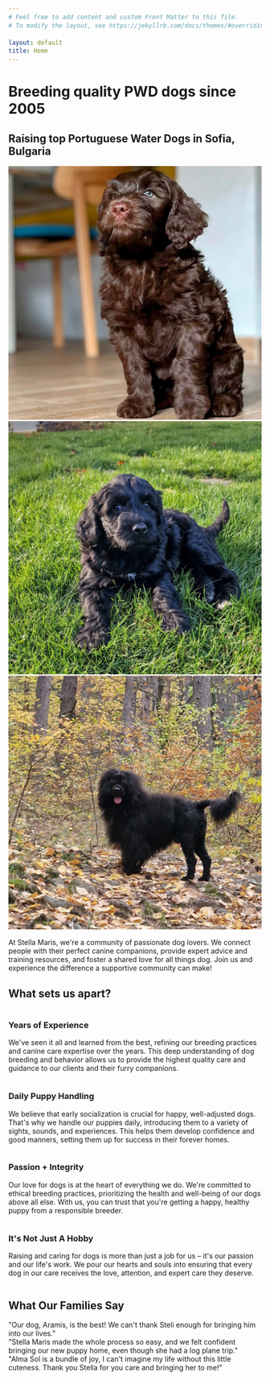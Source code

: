 ```yaml
---
# Feel free to add content and custom Front Matter to this file.
# To modify the layout, see https://jekyllrb.com/docs/themes/#overriding-theme-defaults

layout: default
title: Home
---
```


<div class="parallax-image" style="background-image: url('assets/hero_image.jpeg')">
  <div class="parallax-text">
    <h1>Breeding quality PWD dogs since 2005</h1>
  </div>
</div>

<div class="wrapper">
  <section class="three-column-section">
    <h2 class="section-title fade-in-section">Raising top Portuguese Water Dogs in Sofia, Bulgaria</h2>
    <div class="image-container">
      <img src="assets/home_image1.jpg" alt="The puppy Amadeus Mozart" class="square-image">
      <img src="assets/home_image2.jpg" alt="The puppy Alma Sol" class="square-image">
      <img src="assets/home_image3.jpg" alt="The dog Arthur Rubinstein" class="square-image">
    </div>
    <p class="fade-in-section">
 At Stella Maris, we're a community of passionate dog lovers. We connect people with their perfect canine companions, provide expert advice and training resources, and foster a shared love for all things dog. Join us and experience the difference a supportive community can make!
    </p>
  </section>
</div>

<div class="wrapper">
    <h2>What sets us apart?</h2>
    <div class="container">
        <div class="column">
            <h3>Years of Experience</h3>
            <p>We've seen it all and learned from the best, refining our breeding practices and canine care expertise over the years. This deep understanding of dog breeding and behavior allows us to provide the highest quality care and guidance to our clients and their furry companions.</p>
        </div>
        <div class="column">
            <h3>Daily Puppy Handling</h3>
            <p>We believe that early socialization is crucial for happy, well-adjusted dogs. That's why we handle our puppies daily, introducing them to a variety of sights, sounds, and experiences. This helps them develop confidence and good manners, setting them up for success in their forever homes.
            </p>
        </div>
        <div class="column">
            <h3>Passion + Integrity</h3>
            <p>Our love for dogs is at the heart of everything we do. We're committed to ethical breeding practices, prioritizing the health and well-being of our dogs above all else. With us, you can trust that you're getting a happy, healthy puppy from a responsible breeder.</p>
        </div>
        <div class="column">
            <h3>It's Not Just A Hobby</h3>
            <p>Raising and caring for dogs is more than just a job for us – it's our passion and our life's work. We pour our hearts and souls into ensuring that every dog in our care receives the love, attention, and expert care they deserve.</p>
        </div>
    </div>
</div>

<div class="parallax-image" data-parallax-offset="400" style="background-image: url('assets/home_image1.jpg')">
  <div class="parallax-text">
    <h2>What Our Families Say</h2>
    <div class="carousel">
      <div class="active">"Our dog, Aramis, is the best! We can't thank Steli enough for bringing him into our lives."</div>
      <div>"Stella Maris made the whole process so easy, and we felt confident bringing our new puppy home, even though she had a log plane trip."</div>
      <div>"Alma Sol is a bundle of joy, I can't imagine my life without this little cuteness. Thank you Stella for you care and bringing her to me!"</div>
    </div>
  </div>
</div>